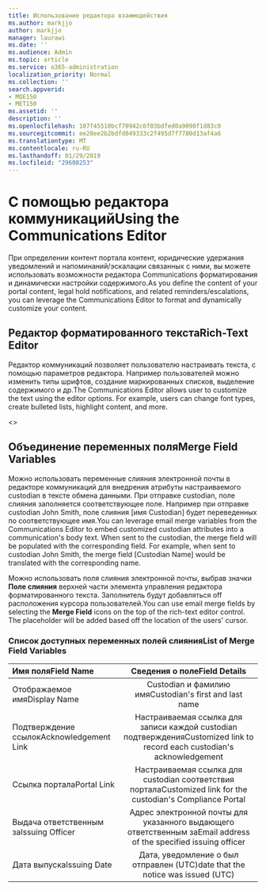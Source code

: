 ```yaml
---
title: Использование редактора взаимодействия
ms.author: markjjo
author: markjjo
manager: laurawi
ms.date: ''
ms.audience: Admin
ms.topic: article
ms.service: o365-administration
localization_priority: Normal
ms.collection: ''
search.appverid:
- MOE150
- MET150
ms.assetid: ''
description: ''
ms.openlocfilehash: 107f45510bcf70942c6f03bdfed0a9090f1d83c0
ms.sourcegitcommit: ee28ee2b2bdfd049333c2f495d7f7780d13af4a6
ms.translationtype: MT
ms.contentlocale: ru-RU
ms.lasthandoff: 01/29/2019
ms.locfileid: "29608253"
---
```

# <a name="using-the-communications-editor"></a><span data-ttu-id="72395-102">С помощью редактора коммуникаций</span><span class="sxs-lookup"><span data-stu-id="72395-102">Using the Communications Editor</span></span>
<span data-ttu-id="72395-103">При определении контент портала контент, юридические удержания уведомлений и напоминаний/эскалации связанных с ними, вы можете использовать возможности редактора Communications форматирования и динамически настройки содержимого.</span><span class="sxs-lookup"><span data-stu-id="72395-103">As you define the content of your portal content, legal hold notifications, and related reminders/escalations, you can leverage the Communications Editor to format and dynamically customize your content.</span></span>

## <a name="rich-text-editor"></a><span data-ttu-id="72395-104">Редактор форматированного текста</span><span class="sxs-lookup"><span data-stu-id="72395-104">Rich-Text Editor</span></span> 

<span data-ttu-id="72395-p101">Редактор коммуникаций позволяет пользователю настраивать текста, с помощью параметров редактора. Например пользователей можно изменить типы шрифтов, создание маркированных списков, выделение содержимого и др.</span><span class="sxs-lookup"><span data-stu-id="72395-p101">The Communications Editor allows user to customize the text using the editor options. For example, users can change font types, create bulleted lists, highlight content, and more.</span></span> 

<<include screenshot>>

## <a name="merge-field-variables"></a><span data-ttu-id="72395-107">Объединение переменных поля</span><span class="sxs-lookup"><span data-stu-id="72395-107">Merge Field Variables</span></span>

<span data-ttu-id="72395-p102">Можно использовать переменные слияния электронной почты в редакторе коммуникаций для внедрения атрибуты настраиваемого custodian в тексте обмена данными. При отправке custodian, поле слияния заполняется соответствующее поле. Например при отправке custodian John Smith, поле слияния [имя Custodian] будет переведенных по соответствующее имя.</span><span class="sxs-lookup"><span data-stu-id="72395-p102">You can leverage email merge variables from the Communications Editor to embed customized custodian attributes into a communication's body text. When sent to the custodian, the merge field will be populated with the corresponding field. For example, when sent to custodian John Smith, the merge field [Custodian Name] would be translated with the corresponding name.</span></span> 

<span data-ttu-id="72395-p103">Можно использовать поля слияния электронной почты, выбрав значки **Поле слияния** верхней части элемента управления редактора форматированного текста. Заполнитель будут добавляться off расположения курсора пользователей.</span><span class="sxs-lookup"><span data-stu-id="72395-p103">You can use email merge fields by selecting the **Merge Field** icons on the top of the rich-text editor control. The placeholder will be added based off the location of the users' cursor.</span></span> 

### <a name="list-of-merge-field-variables"></a><span data-ttu-id="72395-113">Список доступных переменных полей слияния</span><span class="sxs-lookup"><span data-stu-id="72395-113">List of Merge Field Variables</span></span>
| <span data-ttu-id="72395-114">Имя поля</span><span class="sxs-lookup"><span data-stu-id="72395-114">Field Name</span></span>                  | <span data-ttu-id="72395-115">Сведения о поле</span><span class="sxs-lookup"><span data-stu-id="72395-115">Field Details</span></span> | 
| :------------------- | :-------------------: |
| <span data-ttu-id="72395-116">Отображаемое имя</span><span class="sxs-lookup"><span data-stu-id="72395-116">Display Name</span></span>  | <span data-ttu-id="72395-117">Custodian и фамилию имя</span><span class="sxs-lookup"><span data-stu-id="72395-117">Custodian's first and last name</span></span> | 
| <span data-ttu-id="72395-118">Подтверждение ссылок</span><span class="sxs-lookup"><span data-stu-id="72395-118">Acknowledgement Link</span></span>                 | <span data-ttu-id="72395-119">Настраиваемая ссылка для записи каждой custodian подтверждения</span><span class="sxs-lookup"><span data-stu-id="72395-119">Customized link to record each custodian's acknowledgement</span></span>                 |
| <span data-ttu-id="72395-120">Ссылка портала</span><span class="sxs-lookup"><span data-stu-id="72395-120">Portal Link</span></span>     | <span data-ttu-id="72395-121">Настраиваемая ссылка для custodian соответствия портала</span><span class="sxs-lookup"><span data-stu-id="72395-121">Customized link for the custodian's Compliance Portal</span></span>                 |
| <span data-ttu-id="72395-122">Выдача ответственным за</span><span class="sxs-lookup"><span data-stu-id="72395-122">Issuing Officer</span></span>                   | <span data-ttu-id="72395-123">Адрес электронной почты для указанного выдающего ответственным за</span><span class="sxs-lookup"><span data-stu-id="72395-123">Email address of the specified issuing officer</span></span>                   |
| <span data-ttu-id="72395-124">Дата выпуска</span><span class="sxs-lookup"><span data-stu-id="72395-124">Issuing Date</span></span>                   | <span data-ttu-id="72395-125">Дата, уведомление о был отправлен (UTC)</span><span class="sxs-lookup"><span data-stu-id="72395-125">date that the notice was issued (UTC)</span></span>              |